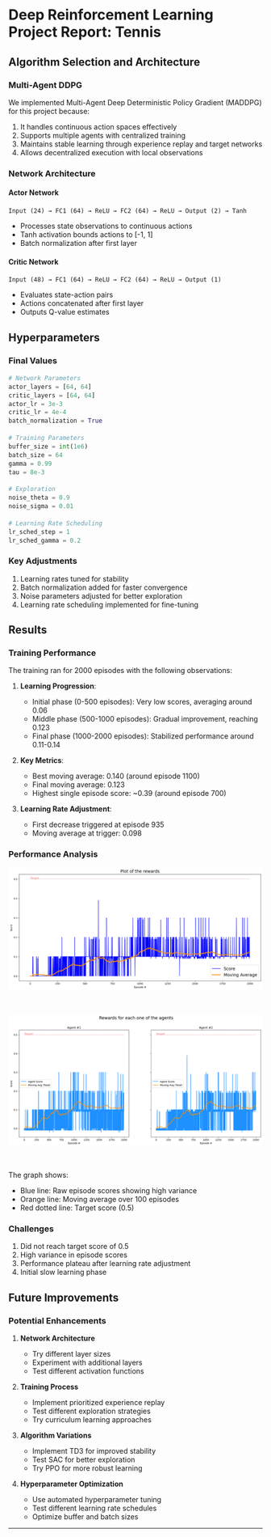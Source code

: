 # Deep Reinforcement Learning Project Report: Tennis

## Algorithm Selection and Architecture

### Multi-Agent DDPG
We implemented Multi-Agent Deep Deterministic Policy Gradient (MADDPG) for this project because:
1. It handles continuous action spaces effectively
2. Supports multiple agents with centralized training
3. Maintains stable learning through experience replay and target networks
4. Allows decentralized execution with local observations

### Network Architecture

#### Actor Network
```
Input (24) → FC1 (64) → ReLU → FC2 (64) → ReLU → Output (2) → Tanh
```
- Processes state observations to continuous actions
- Tanh activation bounds actions to [-1, 1]
- Batch normalization after first layer

#### Critic Network
```
Input (48) → FC1 (64) → ReLU → FC2 (64) → ReLU → Output (1)
```
- Evaluates state-action pairs
- Actions concatenated after first layer
- Outputs Q-value estimates

## Hyperparameters

### Final Values
```python
# Network Parameters
actor_layers = [64, 64]
critic_layers = [64, 64]
actor_lr = 3e-3
critic_lr = 4e-4
batch_normalization = True

# Training Parameters
buffer_size = int(1e6)
batch_size = 64
gamma = 0.99
tau = 8e-3

# Exploration
noise_theta = 0.9
noise_sigma = 0.01

# Learning Rate Scheduling
lr_sched_step = 1
lr_sched_gamma = 0.2
```

### Key Adjustments
1. Learning rates tuned for stability
2. Batch normalization added for faster convergence
3. Noise parameters adjusted for better exploration
4. Learning rate scheduling implemented for fine-tuning


## Results

### Training Performance
The training ran for 2000 episodes with the following observations:

1. **Learning Progression**:
   - Initial phase (0-500 episodes): Very low scores, averaging around 0.06
   - Middle phase (500-1000 episodes): Gradual improvement, reaching 0.123
   - Final phase (1000-2000 episodes): Stabilized performance around 0.11-0.14

2. **Key Metrics**:
   - Best moving average: 0.140 (around episode 1100)
   - Final moving average: 0.123
   - Highest single episode score: ~0.39 (around episode 700)

3. **Learning Rate Adjustment**:
   - First decrease triggered at episode 935
   - Moving average at trigger: 0.098

### Performance Analysis
![Training Progress](./graph/plot_of_rewards.png)

<br>

![Training Progress](./graph/rerwards_each.png)

<br>

The graph shows:
- Blue line: Raw episode scores showing high variance
- Orange line: Moving average over 100 episodes
- Red dotted line: Target score (0.5)

### Challenges
1. Did not reach target score of 0.5
2. High variance in episode scores
3. Performance plateau after learning rate adjustment
4. Initial slow learning phase


## Future Improvements

### Potential Enhancements
1. **Network Architecture**
   - Try different layer sizes
   - Experiment with additional layers
   - Test different activation functions

2. **Training Process**
   - Implement prioritized experience replay
   - Test different exploration strategies
   - Try curriculum learning approaches

3. **Algorithm Variations**
   - Implement TD3 for improved stability
   - Test SAC for better exploration
   - Try PPO for more robust learning

4. **Hyperparameter Optimization**
   - Use automated hyperparameter tuning
   - Test different learning rate schedules
   - Optimize buffer and batch sizes

---
